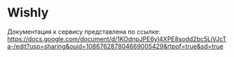 # Wishly

Документация к сервису представлена по ссылке: https://docs.google.com/document/d/1KOdnpJPE6yI4XPE8sodd2bc5LiVJcTa-/edit?usp=sharing&ouid=108676287804669005429&rtpof=true&sd=true
